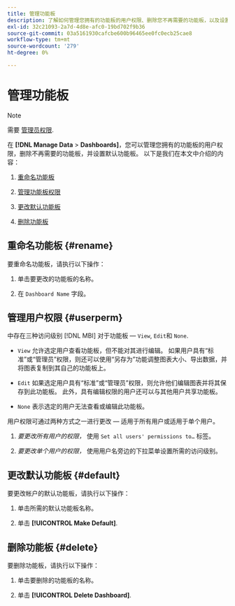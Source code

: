 ```yaml
---
title: 管理功能板
description: 了解如何管理您拥有的功能板的用户权限、删除您不再需要的功能板，以及设置默认功能板。
exl-id: 32c21093-2a7d-4d8e-afc0-19bd702f9b36
source-git-commit: 03a5161930cafcbe600b96465ee0fc0ecb25cae8
workflow-type: tm+mt
source-wordcount: '279'
ht-degree: 0%

---
```


# 管理功能板

>[!NOTE]
>
>需要 [管理员权限](../../administrator/user-management/user-management.md).

在 **[!DNL Manage Data** > **Dashboards]**，您可以管理您拥有的功能板的用户权限，删除不再需要的功能板，并设置默认功能板。 以下是我们在本文中介绍的内容：

1. [重命名功能板](#rename)

1. [管理功能板权限](#userperm)

1. [更改默认功能板](#default)

1. [删除功能板](#delete)

## 重命名功能板 {#rename}

要重命名功能板，请执行以下操作：

1. 单击要更改的功能板的名称。

2. 在 `Dashboard Name` 字段。

## 管理用户权限 {#userperm}

中存在三种访问级别 [!DNL MBI] 对于功能板 —  `View`, `Edit`和 `None`.

* `View` 允许选定用户查看功能板，但不能对其进行编辑。 如果用户具有“标准”或“管理员”权限，则还可以使用“另存为”功能调整图表大小、导出数据，并将图表复制到其自己的功能板上。

* `Edit` 如果选定用户具有“标准”或“管理员”权限，则允许他们编辑图表并将其保存到此功能板。 此外，具有编辑权限的用户还可以与其他用户共享功能板。

* `None` 表示选定的用户无法查看或编辑此功能板。

用户权限可通过两种方式之一进行更改 — 适用于所有用户或适用于单个用户。

1. *要更改所有用户的权限，* 使用 `Set all users' permissions to…` 标签。

1. *要更改单个用户的权限，* 使用用户名旁边的下拉菜单设置所需的访问级别。

## 更改默认功能板 {#default}

要更改帐户的默认功能板，请执行以下操作：

1. 单击所需的默认功能板名称。

1. 单击 **[!UICONTROL Make Default]**.

## 删除功能板 {#delete}

要删除功能板，请执行以下操作：

1. 单击要删除的功能板的名称。

1. 单击 **[!UICONTROL Delete Dashboard]**.
